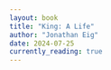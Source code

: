 ```yaml
---
layout: book
title: "King: A Life"
author: "Jonathan Eig"
date: 2024-07-25
currently_reading: true
---
```

